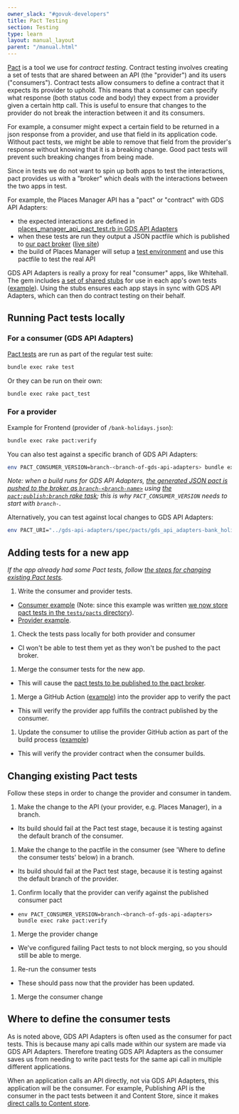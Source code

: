 ```yaml
---
owner_slack: "#govuk-developers"
title: Pact Testing
section: Testing
type: learn
layout: manual_layout
parent: "/manual.html"
---
```


[Pact](https://docs.pact.io/) is a tool we use for *contract testing*. Contract testing involves creating a set of tests that are shared between an API (the "provider") and its users ("consumers"). Contract tests allow consumers to define a contract that it expects its provider to uphold. This means that a consumer can specify what response (both status code and body) they expect from a provider given a certain http call.
This is useful to ensure that changes to the provider do not break the interaction between it and its consumers.

For example, a consumer might expect a certain field to be returned in a json response from a provider, and use that field in its application code. Without pact tests, we might be able to remove that field from the provider's response without knowing that it is a breaking change. Good pact tests will prevent such breaking changes from being made.

Since in tests we do not want to spin up both apps to test the interactions, pact provides us with a "broker" which deals with the interactions between the two apps in test.

For example, the Places Manager API has a "pact" or "contract" with GDS API Adapters:

- the expected interactions are defined in [places_manager_api_pact_test.rb in GDS API Adapters](https://github.com/alphagov/gds-api-adapters/blob/main/test/pacts/places_manager_api_pact_test.rb)
- when these tests are run they output a JSON pactfile which is published to [our pact broker](https://github.com/alphagov/govuk-pact-broker) ([live site](https://govuk-pact-broker-6991351eca05.herokuapp.com/))
- the build of Places Manager will setup a [test environment](https://github.com/alphagov/places-manager/blob/9a4801da9d58be0af886d9095328894aac56917c/spec/service_consumers/pact_helper.rb) and use this pactfile to test the real API

GDS API Adapters is really a proxy for real "consumer" apps, like Whitehall. The gem includes [a set of shared stubs](https://github.com/alphagov/gds-api-adapters/tree/master/lib/gds_api/test_helpers) for use in each app's own tests ([example](https://github.com/alphagov/finder-frontend/blob/9173056e7c992c5546aacc394fdf60a025591fec/spec/lib/healthchecks/registries_cache_spec.rb#L21)). Using the stubs ensures each app stays in sync with GDS API Adapters, which can then do contract testing on their behalf.

## Running Pact tests locally

### For a consumer (GDS API Adapters)

[Pact tests](https://github.com/alphagov/gds-api-adapters/tree/main/test/pacts) are run as part of the regular test suite:

```sh
bundle exec rake test
```

Or they can be run on their own:

```sh
bundle exec rake pact_test
```

### For a provider

Example for Frontend (provider of `/bank-holidays.json`):

```sh
bundle exec rake pact:verify
```

You can also test against a specific branch of GDS API Adapters:

```sh
env PACT_CONSUMER_VERSION=branch-<branch-of-gds-api-adapters> bundle exec rake pact:verify
```

_Note: when a build runs for GDS API Adapters, [the generated JSON pact is pushed to the broker as `branch-<branch-name>`](https://github.com/alphagov/gds-api-adapters/blob/bcc8e58eccf69dd37657d13156cbe11c07535844/.github/workflows/ci.yml#L37-L51) using [the `pact:publish:branch` rake task](https://github.com/alphagov/gds-api-adapters/blob/59cf7dbcf6b70a6d7ef68b3ed8b05b83cb40ecf2/Rakefile#L26); this is why `PACT_CONSUMER_VERSION` needs to start with `branch-`._

Alternatively, you can test against local changes to GDS API Adapters:

```sh
env PACT_URI="../gds-api-adapters/spec/pacts/gds_api_adapters-bank_holidays_api.json" bundle exec rake pact:verify
```

## Adding tests for a new app

_If the app already had some Pact tests, follow [the steps for changing existing Pact tests](#changing-existing-pact-tests)._

1. Write the consumer and provider tests.
  - [Consumer example](https://github.com/alphagov/gds-api-adapters/pull/1066) (Note: since this example was written [we now store pact tests in the `tests/pacts` directory](https://github.com/alphagov/gds-api-adapters/blob/main/test/pacts)).
  - [Provider example](https://github.com/alphagov/places-manager/pull/644).

1. Check the tests pass locally for both provider and consumer
  - CI won't be able to test them yet as they won't be pushed to the pact broker.

1. Merge the consumer tests for the new app.
  - This will cause the [pact tests to be published to the pact broker](https://github.com/alphagov/gds-api-adapters/blob/bcc8e58eccf69dd37657d13156cbe11c07535844/.github/workflows/ci.yml#L37-L51).

1. Merge a GitHub Action ([example](https://github.com/alphagov/asset-manager/blob/7311e5dae03496bde88b4eebf7104ea162603681/.github/workflows/pact-verify.yml)) into the provider app to verify the pact
  - This will verify the provider app fulfills the contract published by the consumer.

1. Update the consumer to utilise the provider GitHub action as part of the build process ([example](https://github.com/alphagov/gds-api-adapters/blob/bcc8e58eccf69dd37657d13156cbe11c07535844/.github/workflows/ci.yml#L101-L117))
  - This will verify the provider contract when the consumer builds.

## Changing existing Pact tests

Follow these steps in order to change the provider and consumer in tandem.

1. Make the change to the API (your provider, e.g. Places Manager), in a branch.
  - Its build should fail at the Pact test stage, because it is testing against the default branch of the consumer.

1. Make the change to the pactfile in the consumer (see 'Where to define the consumer tests' below) in a branch.
  - Its build should fail at the Pact test stage, because it is testing against the default branch of the provider.

1. Confirm locally that the provider can verify against the published consumer pact
  - `env PACT_CONSUMER_VERSION=branch-<branch-of-gds-api-adapters> bundle exec rake pact:verify`

1. Merge the provider change
  - We've configured failing Pact tests to not block merging, so you should still be able to merge.

1. Re-run the consumer tests
  - These should pass now that the provider has been updated.

1. Merge the consumer change

## Where to define the consumer tests

As is noted above, GDS API Adapters is often used as the consumer for pact tests. This is because many api calls made within our system are made
via GDS API Adapters. Therefore treating GDS API Adapters as the consumer saves us from needing to write pact tests for the same api call in multiple
different applications.

When an application calls an API directly, not via GDS API Adapters, this application will be the consumer. For example, Publishing API
is the consumer in the pact tests between it and Content Store, since it makes [direct calls to Content store](https://github.com/alphagov/publishing-api/blob/main/app/adapters/content_store.rb).
